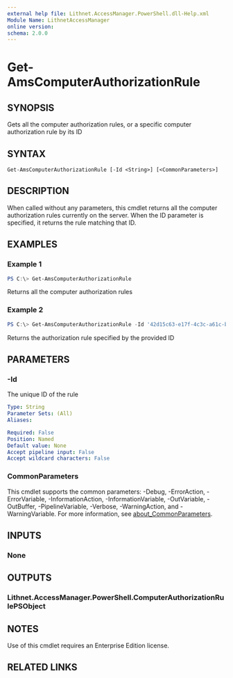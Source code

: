 ```yaml
---
external help file: Lithnet.AccessManager.PowerShell.dll-Help.xml
Module Name: LithnetAccessManager
online version:
schema: 2.0.0
---
```


# Get-AmsComputerAuthorizationRule

## SYNOPSIS
Gets all the computer authorization rules, or a specific computer authorization rule by its ID

## SYNTAX

```
Get-AmsComputerAuthorizationRule [-Id <String>] [<CommonParameters>]
```

## DESCRIPTION
When called without any parameters, this cmdlet returns all the computer authorization rules currently on the server.
When the ID parameter is specified, it returns the rule matching that ID.

## EXAMPLES

### Example 1
```powershell
PS C:\> Get-AmsComputerAuthorizationRule
```

Returns all the computer authorization rules

### Example 2
```powershell
PS C:\> Get-AmsComputerAuthorizationRule -Id '42d15c63-e17f-4c3c-a61c-b338f9cf3984'
```

Returns the authorization rule specified by the provided ID

## PARAMETERS

### -Id
The unique ID of the rule

```yaml
Type: String
Parameter Sets: (All)
Aliases:

Required: False
Position: Named
Default value: None
Accept pipeline input: False
Accept wildcard characters: False
```

### CommonParameters
This cmdlet supports the common parameters: -Debug, -ErrorAction, -ErrorVariable, -InformationAction, -InformationVariable, -OutVariable, -OutBuffer, -PipelineVariable, -Verbose, -WarningAction, and -WarningVariable. For more information, see [about_CommonParameters](http://go.microsoft.com/fwlink/?LinkID=113216).

## INPUTS

### None
## OUTPUTS

### Lithnet.AccessManager.PowerShell.ComputerAuthorizationRulePSObject
## NOTES
Use of this cmdlet requires an Enterprise Edition license.

## RELATED LINKS
